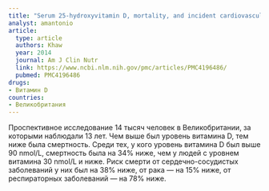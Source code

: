 ```yaml
---
title: "Serum 25-hydroxyvitamin D, mortality, and incident cardiovascular disease, respiratory disease, cancers, and fractures: a 13-y prospective population study"
analyst: amantonio
article:
  type: article
  authors: Khaw
  year: 2014
  journal: Am J Clin Nutr
  link: https://www.ncbi.nlm.nih.gov/pmc/articles/PMC4196486/
  pubmed: PMC4196486
drugs:
- Витамин D
countries:
- Великобритания
---
```


Проспективное исследование 14 тысяч человек в Великобритании, за которыми наблюдали 13 лет.
Чем выше был уровень витамина D, тем ниже была смертность. Среди тех, у кого уровень витамина D был выше 90 nmol/L, смертность была на 34% ниже, чем у людей с уровнем витамина 30 nmol/L и ниже. Риск смерти от сердечно-сосудистых заболеваний у них был на 38% ниже, от рака — на 15% ниже, от респираторных заболеваний — на 78% ниже.
